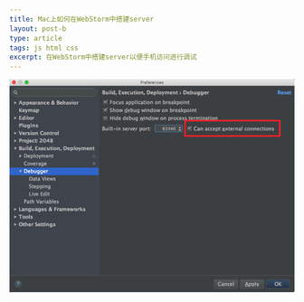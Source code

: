 ```yaml
---
title: Mac上如何在WebStorm中搭建server
layout: post-b
type: article
tags: js html css
excerpt: 在WebStorm中搭建server以便手机访问进行调试
---
```

![how to setup webstorm server](/../images/sources/2015-10-27-how-to-setup-server-on-mac-webstorm.png)
